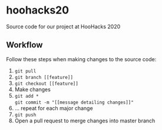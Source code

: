 # hoohacks20
Source code for our project at HooHacks 2020

## Workflow

Follow these steps when making changes to the source code:

1. `git pull`
2. `git branch [[feature]]`
3. `git checkout [[feature]]`
4. Make changes
5. `git add *`  
`git commit -m "[[message detailing changes]]"`
6. ... repeat for each major change
7. `git push`
8. Open a pull request to merge changes into master branch
